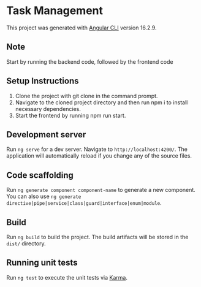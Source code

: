 # Task Management

This project was generated with [Angular CLI](https://github.com/angular/angular-cli) version 16.2.9.

## Note

Start by running the backend code, followed by the frontend code

## Setup Instructions

1. Clone the project with git clone <repository url> in the command prompt.
2. Navigate to the cloned project directory and then run npm i to install necessary dependencies.
3. Start the frontend by running npm run start.

## Development server

Run `ng serve` for a dev server. Navigate to `http://localhost:4200/`. The application will automatically reload if you change any of the source files.

## Code scaffolding

Run `ng generate component component-name` to generate a new component. You can also use `ng generate directive|pipe|service|class|guard|interface|enum|module`.

## Build

Run `ng build` to build the project. The build artifacts will be stored in the `dist/` directory.

## Running unit tests

Run `ng test` to execute the unit tests via [Karma](https://karma-runner.github.io).
